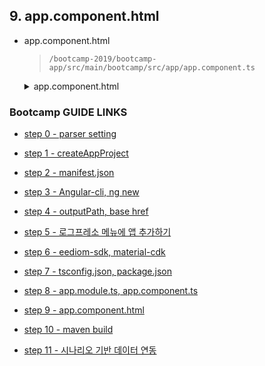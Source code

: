 ## 9. app.component.html

- app.component.html

	>`/bootcamp-2019/bootcamp-app/src/main/bootcamp/src/app/app.component.ts`

	<details>
	<summary>app.component.html</summary>
	<div markdown="1">

	```
	<style>
		:host {
			font-family: -apple-system, BlinkMacSystemFont, "Segoe UI", Roboto, Helvetica, Arial, sans-serif, "Apple Color Emoji", "Segoe UI Emoji", "Segoe UI Symbol";
			font-size: 14px;
			color: #333;
			box-sizing: border-box;
			-webkit-font-smoothing: antialiased;
			-moz-osx-font-smoothing: grayscale;
		}

		h1,
		h2,
		h3,
		h4,
		h5,
		h6 {
			margin: 8px 0;
		}

		p {
			margin: 0;
		}


		.toolbar {
			height: 60px;
			display: flex;
			align-items: center;
			background-color: #1976d2;
			color: white;
			font-weight: 600;
		}

		.toolbar span {
			margin-left: 20px;
		}

		.toolbar img {
			margin: 0 16px;
		}


		.content {
			display: flex;
			margin: 32px auto;
			padding: 0 16px;
			max-width: 960px;
			flex-direction: column;
			align-items: center;
		}


		.card-container {
			display: flex;
			flex-wrap: wrap;
			justify-content: center;
			margin-top: 16px;
		}

		.card {
			border-radius: 4px;
			border: 1px solid #eee;
			background-color: #fafafa;
			height: 40px;
			width: 200px;
			margin: 0 8px 16px;
			padding: 16px;
			display: flex;
			flex-direction: row;
			justify-content: center;
			align-items: center;
			transition: all 0.2s ease-in-out;
			line-height: 24px;
		}

		.card-container .card:not(:last-child) {
			margin-right: 0;
		}

		.card.card-small {
			height: 16px;
			width: 168px;
		}

		.card-container .card:not(.highlight-card) {
			cursor: pointer;
		}

		.card-container .card:not(.highlight-card):hover {
			transform: translateY(-3px);
			box-shadow: 0 4px 17px rgba(black, 0.35);
		}

		.card-container .card:not(.highlight-card):hover .material-icons path {
			fill: rgb(105, 103, 103);
		}

		.card.highlight-card {
			background-color: #1976d2;
			color: white;
			font-weight: 600;
			border: none;
			width: auto;
			min-width: 30%;
			position: relative;
		}

		.card.card.highlight-card span {
			margin-left: 60px;
		}


		a,
		a:visited,
		a:hover {
			color: #1976d2;
			text-decoration: none;
		}

		a:hover {
			color: #125699;
		}

		.terminal {
			position: relative;
			width: 80%;
			max-width: 600px;
			border-radius: 6px;
			padding-top: 45px;
			margin-top: 8px;
			overflow: hidden;
			background-color: rgb(15, 15, 16);
		}

		.terminal::before {
			content: "\2022 \2022 \2022";
			position: absolute;
			top: 0;
			left: 0;
			height: 4px;
			background: rgb(58, 58, 58);
			color: #c2c3c4;
			width: 100%;
			font-size: 2rem;
			line-height: 0;
			padding: 14px 0;
			text-indent: 4px;
		}

		.terminal pre {
			font-family: SFMono-Regular,Consolas,Liberation Mono,Menlo,monospace;
			color: white;
			padding: 0 1rem 1rem;
			margin: 0;
		}
	</style>

	<div class="toolbar" role="banner">
		<span>Bootcamp</span>
	</div>

	<div class="content" role="main">
		<div class="card highlight-card card-small">

	<input style="width:600px;" type="text" [(ngModel)]="query">
	<button (click)="executeQuery()">쿼리 실행</button>
	</div>
		<h2>Query</h2>
		<div class="terminal">
			<pre>{{query}}</pre>
		</div>
		<h2 *ngIf="runQuery"> Result</h2>
		<div *ngIf="runQuery" class="terminal">
				<pre *ngFor="let item of result">{{item | json}}</pre>
		</div>
	</div>

	<router-outlet></router-outlet>
	```
	</div>
	</details>

### Bootcamp GUIDE LINKS
* [step 0 - parser setting](step0.md)
	
* [step 1 - createAppProject](step1.md)

* [step 2 - manifest.json](step2.md)

* [step 3 - Angular-cli, ng new](step3.md)

* [step 4 - outputPath, base href](step4.md)

* [step 5 - 로그프레소 메뉴에 앱 추가하기](step5.md)

* [step 6 - eediom-sdk, material-cdk](step6.md)

* [step 7 - tsconfig.json, package.json](step7.md)

* [step 8 - app.module.ts, app.component.ts](step8.md)

* [step 9 - app.component.html](step9.md)

* [step 10 - maven build](step10.md)

* [step 11 - 시나리오 기반 데이터 연동](step11.md)